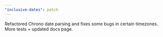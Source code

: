 ```yaml
---
"inclusive-dates": patch
---
```


Refactored Chrono date parsing and fixes some bugs in certain timezones. More tests + updated docs page.
